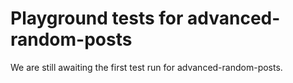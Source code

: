 # Playground tests for advanced-random-posts
We are still awaiting the first test run for advanced-random-posts.
